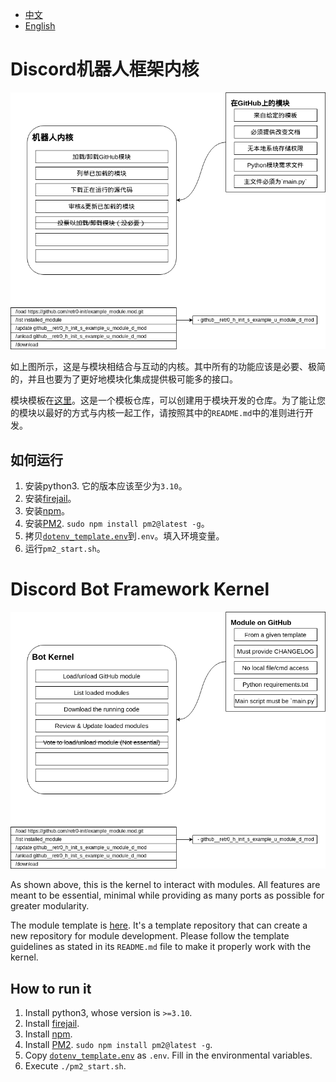 - [中文](#Discord机器人框架内核)
- [English](#Discord-Bot-Framework-Kernel)

# Discord机器人框架内核
![doc/discord-bot-framework.drawio.png](https://github.com/retr0-init/discord-bot-framework-doc/blob/master/discord-bot-framework.drawio.png)

如上图所示，这是与模块相结合与互动的内核。其中所有的功能应该是必要、极简的，并且也要为了更好地模块化集成提供极可能多的接口。

模块模板在[这里](https://github.com/retr0-init/Discord-Bot-Framework-Module-Template.git)。这是一个模板仓库，可以创建用于模块开发的仓库。为了能让您的模块以最好的方式与内核一起工作，请按照其中的`README.md`中的准则进行开发。

## 如何运行
1. 安装python3. 它的版本应该至少为`3.10`。
2. 安装[firejail](https://github.com/netblue30/firejail)。
3. 安装[npm](https://github.com/nodesource/distributions?tab=readme-ov-file#using-debian-as-root)。
4. 安装[PM2](https://pm2.keymetrics.io/). `sudo npm install pm2@latest -g`。
5. 拷贝[`dotenv_template.env`](dotenv_template.env)到`.env`。填入环境变量。
6. 运行`pm2_start.sh`。

# Discord Bot Framework Kernel
![doc/discord-bot-framework-en.drawio.png](https://github.com/retr0-init/discord-bot-framework-doc/blob/master/discord-bot-framework-en.drawio.png)

As shown above, this is the kernel to interact with modules. All features are meant to be essential, minimal while providing as many ports as possible for greater modularity.

The module template is [here](https://github.com/retr0-init/Discord-Bot-Framework-Module-Template.git). It's a template repository that can create a new repository for module development. Please follow the template guidelines as stated in its `README.md` file to make it properly work with the kernel.

## How to run it
1. Install python3, whose version is `>=3.10`.
2. Install [firejail](https://github.com/netblue30/firejail).
3. Install [npm](https://github.com/nodesource/distributions?tab=readme-ov-file#using-debian-as-root).
4. Install [PM2](https://pm2.keymetrics.io/). `sudo npm install pm2@latest -g`.
5. Copy [`dotenv_template.env`](dotenv_template.env) as `.env`. Fill in the environmental variables.
6. Execute `./pm2_start.sh`.
